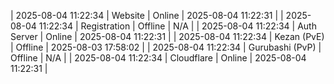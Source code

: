 | 2025-08-04 11:22:34 | Website | Online | 2025-08-04 11:22:31 |
| 2025-08-04 11:22:34 | Registration | Offline | N/A |
| 2025-08-04 11:22:34 | Auth Server | Online | 2025-08-04 11:22:31 |
| 2025-08-04 11:22:34 | Kezan (PvE) | Offline | 2025-08-03 17:58:02 |
| 2025-08-04 11:22:34 | Gurubashi (PvP) | Offline | N/A |
| 2025-08-04 11:22:34 | Cloudflare | Online | 2025-08-04 11:22:31 |
